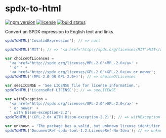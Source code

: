 spdx-to-html
============

[![npm version](https://img.shields.io/npm/v/spdx-to-html.svg)](https://www.npmjs.com/package/spdx-to-html)
[![license](https://img.shields.io/badge/license-Apache--2.0-303284.svg)](http://www.apache.org/licenses/LICENSE-2.0)
[![build status](https://img.shields.io/travis/kemitchell/spdx-to-html.js.svg)](http://travis-ci.org/kemitchell/spdx-to-html.js)

Convert an SPDX expression to English text and links.

<!-- js
  // The examples below are run as tests.
  var spdxToHTML = require('./');
-->

```js
spdxToHTML('InvalidExpression'); // => null

spdxToHTML('MIT'); // => '<a href="http://spdx.org/licenses/MIT">MIT</a>'

var choiceOfLicenses =
  '<a href="http://spdx.org/licenses/MPL-2.0">MPL-2.0</a>' +
  ' or ' +
  '<a href="http://spdx.org/licenses/GPL-2.0">GPL-2.0</a> or newer';
spdxToHTML('(MPL-2.0 OR GPL-2.0+)'); // => choiceOfLicenses

var seeLICENSE = 'See LICENSE file for license information.';
spdxToHTML('LicenseRef-LICENSE'); // => seeLICENSE

var withException =
  '<a href="http://spdx.org/licenses/GPL-2.0">GPL-2.0</a>' +
  ' or newer' +
  ' with Bison-exception-2.2';
spdxToHTML('(GPL-2.0+ WITH Bison-exception-2.2)'); // => withException

var unknown = 'The package has a valid, but unknown license identifier.';
spdxToHTML('DocumentRef-spdx-tool-1.2:LicenseRef-No-Idea'); // => unknown
```
